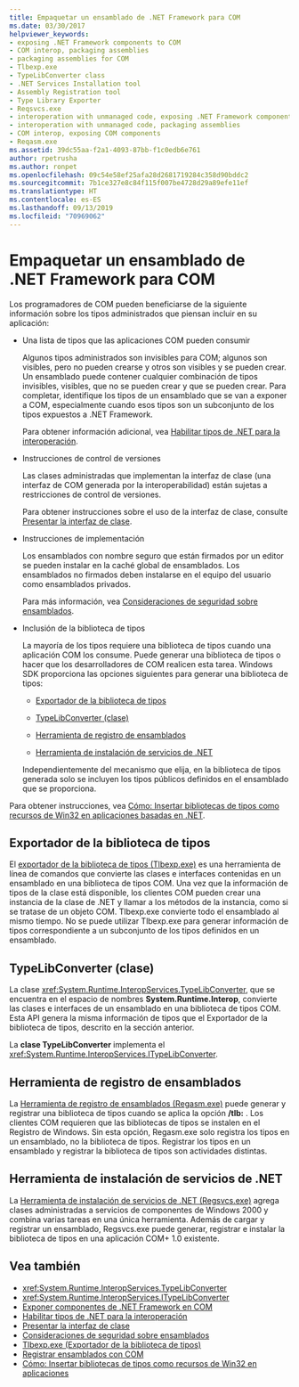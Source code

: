 ```yaml
---
title: Empaquetar un ensamblado de .NET Framework para COM
ms.date: 03/30/2017
helpviewer_keywords:
- exposing .NET Framework components to COM
- COM interop, packaging assemblies
- packaging assemblies for COM
- Tlbexp.exe
- TypeLibConverter class
- .NET Services Installation tool
- Assembly Registration tool
- Type Library Exporter
- Reqsvcs.exe
- interoperation with unmanaged code, exposing .NET Framework components
- interoperation with unmanaged code, packaging assemblies
- COM interop, exposing COM components
- Reqasm.exe
ms.assetid: 39dc55aa-f2a1-4093-87bb-f1c0edb6e761
author: rpetrusha
ms.author: ronpet
ms.openlocfilehash: 09c54e58ef25afa28d2681719284c358d90bddc2
ms.sourcegitcommit: 7b1ce327e8c84f115f007be4728d29a89efe11ef
ms.translationtype: HT
ms.contentlocale: es-ES
ms.lasthandoff: 09/13/2019
ms.locfileid: "70969062"
---
```

# <a name="packaging-a-net-framework-assembly-for-com"></a>Empaquetar un ensamblado de .NET Framework para COM

Los programadores de COM pueden beneficiarse de la siguiente información sobre los tipos administrados que piensan incluir en su aplicación:

- Una lista de tipos que las aplicaciones COM pueden consumir

  Algunos tipos administrados son invisibles para COM; algunos son visibles, pero no pueden crearse y otros son visibles y se pueden crear. Un ensamblado puede contener cualquier combinación de tipos invisibles, visibles, que no se pueden crear y que se pueden crear. Para completar, identifique los tipos de un ensamblado que se van a exponer a COM, especialmente cuando esos tipos son un subconjunto de los tipos expuestos a .NET Framework.

  Para obtener información adicional, vea [Habilitar tipos de .NET para la interoperación](../../standard/native-interop/qualify-net-types-for-interoperation.md).

- Instrucciones de control de versiones

  Las clases administradas que implementan la interfaz de clase (una interfaz de COM generada por la interoperabilidad) están sujetas a restricciones de control de versiones.

  Para obtener instrucciones sobre el uso de la interfaz de clase, consulte [Presentar la interfaz de clase](../../standard/native-interop/com-callable-wrapper.md#introducing-the-class-interface).

- Instrucciones de implementación

  Los ensamblados con nombre seguro que están firmados por un editor se pueden instalar en la caché global de ensamblados. Los ensamblados no firmados deben instalarse en el equipo del usuario como ensamblados privados.

  Para más información, vea [Consideraciones de seguridad sobre ensamblados](../../standard/assembly/security-considerations.md).

- Inclusión de la biblioteca de tipos

  La mayoría de los tipos requiere una biblioteca de tipos cuando una aplicación COM los consume. Puede generar una biblioteca de tipos o hacer que los desarrolladores de COM realicen esta tarea. Windows SDK proporciona las opciones siguientes para generar una biblioteca de tipos:

  - [Exportador de la biblioteca de tipos](#cpconpackagingassemblyforcomanchor1)

  - [TypeLibConverter (clase)](#cpconpackagingassemblyforcomanchor2)

  - [Herramienta de registro de ensamblados](#cpconpackagingassemblyforcomanchor3)

  - [Herramienta de instalación de servicios de .NET](#cpconpackagingassemblyforcomanchor4)

  Independientemente del mecanismo que elija, en la biblioteca de tipos generada solo se incluyen los tipos públicos definidos en el ensamblado que se proporciona.

Para obtener instrucciones, vea [Cómo: Insertar bibliotecas de tipos como recursos de Win32 en aplicaciones basadas en .NET](https://docs.microsoft.com/previous-versions/dotnet/netframework-4.0/ww9a897z(v=vs.100)).

<a name="cpconpackagingassemblyforcomanchor1"></a>

## <a name="type-library-exporter"></a>Exportador de la biblioteca de tipos

El [exportador de la biblioteca de tipos (Tlbexp.exe)](../tools/tlbexp-exe-type-library-exporter.md) es una herramienta de línea de comandos que convierte las clases e interfaces contenidas en un ensamblado en una biblioteca de tipos COM. Una vez que la información de tipos de la clase está disponible, los clientes COM pueden crear una instancia de la clase de .NET y llamar a los métodos de la instancia, como si se tratase de un objeto COM. Tlbexp.exe convierte todo el ensamblado al mismo tiempo. No se puede utilizar Tlbexp.exe para generar información de tipos correspondiente a un subconjunto de los tipos definidos en un ensamblado.

<a name="cpconpackagingassemblyforcomanchor2"></a>

## <a name="typelibconverter-class"></a>TypeLibConverter (clase)

La clase <xref:System.Runtime.InteropServices.TypeLibConverter>, que se encuentra en el espacio de nombres **System.Runtime.Interop**, convierte las clases e interfaces de un ensamblado en una biblioteca de tipos COM. Esta API genera la misma información de tipos que el Exportador de la biblioteca de tipos, descrito en la sección anterior.

La **clase TypeLibConverter** implementa el <xref:System.Runtime.InteropServices.ITypeLibConverter>.

<a name="cpconpackagingassemblyforcomanchor3"></a>

## <a name="assembly-registration-tool"></a>Herramienta de registro de ensamblados

La [Herramienta de registro de ensamblados (Regasm.exe)](../tools/regasm-exe-assembly-registration-tool.md) puede generar y registrar una biblioteca de tipos cuando se aplica la opción **/tlb:** . Los clientes COM requieren que las bibliotecas de tipos se instalen en el Registro de Windows. Sin esta opción, Regasm.exe solo registra los tipos en un ensamblado, no la biblioteca de tipos. Registrar los tipos en un ensamblado y registrar la biblioteca de tipos son actividades distintas.

<a name="cpconpackagingassemblyforcomanchor4"></a>

## <a name="net-services-installation-tool"></a>Herramienta de instalación de servicios de .NET

La [Herramienta de instalación de servicios de .NET (Regsvcs.exe)](../tools/regsvcs-exe-net-services-installation-tool.md) agrega clases administradas a servicios de componentes de Windows 2000 y combina varias tareas en una única herramienta. Además de cargar y registrar un ensamblado, Regsvcs.exe puede generar, registrar e instalar la biblioteca de tipos en una aplicación COM+ 1.0 existente.

## <a name="see-also"></a>Vea también

- <xref:System.Runtime.InteropServices.TypeLibConverter>
- <xref:System.Runtime.InteropServices.ITypeLibConverter>
- [Exponer componentes de .NET Framework en COM](exposing-dotnet-components-to-com.md)
- [Habilitar tipos de .NET para la interoperación](../../standard/native-interop/qualify-net-types-for-interoperation.md)
- [Presentar la interfaz de clase](../../standard/native-interop/com-callable-wrapper.md#introducing-the-class-interface)
- [Consideraciones de seguridad sobre ensamblados](../../standard/assembly/security-considerations.md)
- [Tlbexp.exe (Exportador de la biblioteca de tipos)](../tools/tlbexp-exe-type-library-exporter.md)
- [Registrar ensamblados con COM](registering-assemblies-with-com.md)
- [Cómo: Insertar bibliotecas de tipos como recursos de Win32 en aplicaciones](https://docs.microsoft.com/previous-versions/dotnet/netframework-4.0/ww9a897z(v=vs.100))

